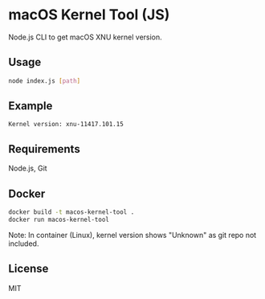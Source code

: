 # macOS Kernel Tool (JS)

Node.js CLI to get macOS XNU kernel version.

## Usage

```bash
node index.js [path]
```

## Example

```
Kernel version: xnu-11417.101.15
```

## Requirements

Node.js, Git

## Docker

```bash
docker build -t macos-kernel-tool .
docker run macos-kernel-tool
```

Note: In container (Linux), kernel version shows "Unknown" as git repo not included.

## License

MIT